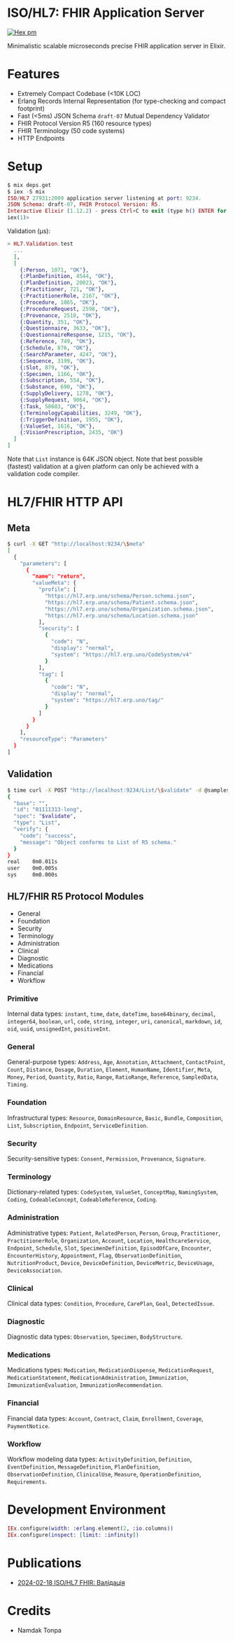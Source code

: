 # ISO/HL7: FHIR Application Server

[![Hex pm](http://img.shields.io/hexpm/v/hl7.svg?style=flat&x=1)](https://hex.pm/packages/hl7)

Minimalistic scalable microseconds precise FHIR application server in Elixir.

# Features

* Extremely Compact Codebase (<10K LOC)
* Erlang Records Internal Representation (for type-checking and compact footprint)
* Fast (<5ms) JSON Schema `draft-07` Mutual Dependency Validator
* FHIR Protocol Version R5 (160 resource types)
* FHIR Terminology (50 code systems)
* HTTP Endpoints

# Setup

```elixir
$ mix deps.get
$ iex -S mix
ISO/HL7 27931:2009 application server listening at port: 9234.
JSON Schema: draft-07, FHIR Protocol Version: R5.
Interactive Elixir (1.12.2) - press Ctrl+C to exit (type h() ENTER for help)
iex(1)>
```

Validation (μs):

```elixir
> HL7.Validation.test
  ...
  ],
  [
    {:Person, 1071, "OK"},
    {:PlanDefinition, 4544, "OK"},
    {:PlanDefinition, 20023, "OK"},
    {:Practitioner, 721, "OK"},
    {:PractitionerRole, 2167, "OK"},
    {:Procedure, 1065, "OK"},
    {:ProcedureRequest, 2598, "OK"},
    {:Provenance, 2510, "OK"},
    {:Quantity, 351, "OK"},
    {:Questionnaire, 3633, "OK"},
    {:QuestionnaireResponse, 1215, "OK"},
    {:Reference, 749, "OK"},
    {:Schedule, 876, "OK"},
    {:SearchParameter, 4247, "OK"},
    {:Sequence, 3199, "OK"},
    {:Slot, 879, "OK"},
    {:Specimen, 1166, "OK"},
    {:Subscription, 554, "OK"},
    {:Substance, 690, "OK"},
    {:SupplyDelivery, 1278, "OK"},
    {:SupplyRequest, 9064, "OK"},
    {:Task, 50683, "OK"},
    {:TerminologyCapabilities, 3249, "OK"},
    {:TriggerDefinition, 1955, "OK"},
    {:ValueSet, 1616, "OK"},
    {:VisionPrescription, 2435, "OK"}
  ]
]
```

Note that `List` instance is 64K JSON object.
Note that best possible (fastest) validation at a given platform
can only be achieved with a validation code compiler.

# HL7/FHIR HTTP API

## Meta

```sh
$ curl -X GET "http://localhost:9234/\$meta"
[
  {
    "parameters": [
      {
        "name": "return",
        "valueMeta": {
          "profile": [
            "https://hl7.erp.uno/schema/Person.schema.json",
            "https://hl7.erp.uno/schema/Patient.schema.json",
            "https://hl7.erp.uno/schema/Organization.schema.json",
            "https://hl7.erp.uno/schema/Location.schema.json"
          ],
          "security": [
            {
              "code": "N",
              "display": "normal",
              "system": "https://hl7.erp.uno/CodeSystem/v4"
            }
          ],
          "tag": [
            {
              "code": "N",
              "display": "normal",
              "system": "https://hl7.erp.uno/tag/"
            }
          ]
        }
      }
    ],
    "resourceType": "Parameters"
  }
]
```

## Validation

```sh
$ time curl -X POST "http://localhost:9234/List/\$validate" -d @samples/List/List.json
{
  "base": "",
  "id": "01111313-long",
  "spec": "$validate",
  "type": "List",
  "verify": {
    "code": "success",
    "message": "Object conforms to List of R5 schema."
  }
}
real    0m0.011s
user    0m0.005s
sys     0m0.000s
```

## HL7/FHIR R5 Protocol Modules

* General
* Foundation
* Security
* Terminology
* Administration
* Clinical
* Diagnostic
* Medications
* Financial
* Workflow

### Primitive

Internal data types: `instant`, `time`, `date`, `dateTime`, `base64binary`, `decimal`,
`integer64`, `boolean`, `url`, `code`, `string`, `integer`, `uri`, `canonical`,
`markdown`, `id`, `oid`, `uuid`, `unsignedInt`, `positiveInt`.

### General

General-purpose types: `Address`, `Age`, `Annotation`, `Attachment`, 
`ContactPoint`, `Count`, `Distance`, `Dosage`, `Duration`, `Element`,
`HumanName`, `Identifier`, `Meta`, `Money`, `Period`, `Quantity`,
`Ratio`, `Range`, `RatioRange`, `Reference`, `SampledData`, `Timing`.

### Foundation

Infrastructural types: `Resource`, `DomainResource`, `Basic`, `Bundle`,
`Composition`, `List`, `Subscription`, `Endpoint`, `ServiceDefinition`.

### Security

Security-sensitive types: `Consent`, `Permission`, `Provenance`, `Signature`.

### Terminology

Dictionary-related types: `CodeSystem`, `ValueSet`, `ConceptMap`, `NamingSystem`,
`Coding`, `CodeableConcept`, `CodeableReference`, `Coding`.

### Administration

Administrative types: `Patient`, `RelatedPerson`, `Person`, `Group`, `Practitioner`,
`PractitionerRole`, `Organization`, `Account`, `Location`, `HealthcareService`,
`Endpoint`, `Schedule`, `Slot`, `SpecimenDefinition`, `EpisodOfCare`, `Encounter`,
`EncounterHistory`, `Appointment`, `Flag`, `ObservationDefinition`, `NutritionProduct`,
`Device`, `DeviceDefinition`, `DeviceMetric`, `DeviceUsage`, `DeviceAssociation`.

### Clinical

Clinical data types: `Condition`, `Procedure`, `CarePlan`, `Goal`, `DetectedIssue`.

### Diagnostic

Diagnostic data types: `Observation`, `Specimen`, `BodyStructure`.

### Medications

Medications types: `Medication`, `MedicationDispense`, `MedicationRequest`,
`MedicationStatement`, `MedicationAdministration`,
`Immunization`, `ImmunizationEvaluation`, `ImmunizationRecommendation`.

### Financial

Financial data types: `Account`, `Contract`, `Claim`, `Enrollment`, `Coverage`, `PaymentNotice`.

### Workflow

Workflow modeling data types: `ActivityDefinition`, `Definition`, `EventDefinition`,
`MessageDefinition`, `PlanDefinition`, `ObservationDefinition`, `ClinicalUse`,
`Measure`, `OperationDefinition`, `Requirements`.

# Development Environment

```elixir
IEx.configure(width: :erlang.element(2, :io.columns))
IEx.configure(inspect: [limit: :infinity])
```

# Publications

* <a href="https://tonpa.guru/stream/2024/2024-02-18%20HL7.htm">2024-02-18 ISO/HL7 FHIR: Валідація</a>

# Credits

* Namdak Tonpa
